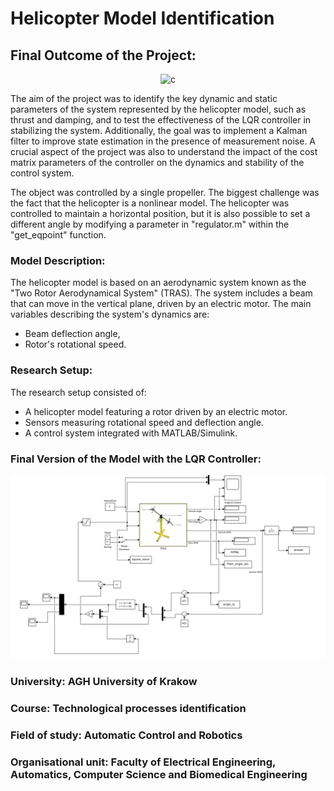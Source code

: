 # Helicopter Model Identification
## Final Outcome of the Project:

<p align="center"> <img src="https://github.com/JakubZasadni/HelicopterModelIdentification/blob/main/HelicopterModelTPI/PNG/Heli.gif.gif" alt="c" width="auto" height="auto"/> </a>


The aim of the project was to identify the key dynamic and static parameters of the system represented by the helicopter model, such as thrust and damping, and to test the effectiveness of the LQR controller in stabilizing the system. Additionally, the goal was to implement a Kalman filter to improve state estimation in the presence of measurement noise. A crucial aspect of the project was also to understand the impact of the cost matrix parameters of the controller on the dynamics and stability of the control system.

The object was controlled by a single propeller. The biggest challenge was the fact that the helicopter is a nonlinear model. The helicopter was controlled to maintain a horizontal position, but it is also possible to set a different angle by modifying a parameter in "regulator.m" within the "get_eqpoint" function.

### Model Description:
The helicopter model is based on an aerodynamic system known as the "Two Rotor Aerodynamical System" (TRAS). The system includes a beam that can move in the vertical plane, driven by an electric motor. The main variables describing the system's dynamics are:
- Beam deflection angle,
- Rotor's rotational speed.

### Research Setup:
The research setup consisted of:
- A helicopter model featuring a rotor driven by an electric motor.
- Sensors measuring rotational speed and deflection angle.
- A control system integrated with MATLAB/Simulink.

### Final Version of the Model with the LQR Controller:

<p align="center"> <img src="https://github.com/JakubZasadni/-HELICOPTER-MODEL-IDENTIFICATION/blob/main/HelicopterModelTPI/PNG/Simulink.png" alt="c" width="auto" height="auto"/> </a>

### University: AGH University of Krakow
### Course: Technological processes identification
### Field of study: Automatic Control and Robotics
### Organisational unit: Faculty of Electrical Engineering, Automatics, Computer Science and Biomedical Engineering

